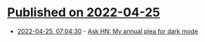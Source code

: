 # [Published on 2022-04-25](index.md)

* [2022-04-25, 07:04:30](https://news.ycombinator.com/item?id=31151392) - [Ask HN: My annual plea for dark mode](https://news.ycombinator.com/item?id=31151392)
